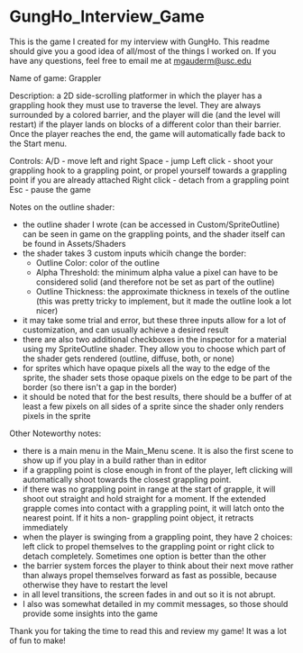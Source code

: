 # GungHo_Interview_Game
This is the game I created for my interview with GungHo. This readme should give you
a good idea of all/most of the things I worked on. If you have any questions, feel
free to email me at mgauderm@usc.edu 

Name of game: Grappler

Description: a 2D side-scrolling platformer in which the player has a grappling hook
they must use to traverse the level. They are always surrounded by a colored barrier,
and the player will die (and the level will restart) if the player lands on blocks
of a different color than their barrier. Once the player reaches the end, the game
will automatically fade back to the Start menu.

Controls: 
A/D - move left and right
Space - jump
Left click - shoot your grappling hook to a grappling point, or propel yourself towards
a grappling point if you are already attached
Right click - detach from a grappling point
Esc - pause the game

Notes on the outline shader:
- the outline shader I wrote (can be accessed in Custom/SpriteOutline) can be seen
in game on the grappling points, and the shader itself can be found in Assets/Shaders
- the shader takes 3 custom inputs whicih change the border: 
	- Outline Color: color of the outline
	- Alpha Threshold: the minimum alpha value a pixel can have to be considered solid
	(and therefore not be set as part of the outline)
	- Outline Thickness: the approximate thickness in texels of the outline (this was
	pretty tricky to implement, but it made the outline look a lot nicer)
- it may take some trial and error, but these three inputs allow for a lot of 
customization, and can usually achieve a desired result
- there are also two additional checkboxes in the inspector for a material using
my SpriteOutline shader. They allow you to choose which part of the shader gets rendered
(outline, diffuse, both, or none)
- for sprites which have opaque pixels all the way to the edge of the sprite, the
shader sets those opaque pixels on the edge to be part of the border (so there
isn't a gap in the border)
- it should be noted that for the best results, there should be a buffer of at least
a few pixels on all sides of a sprite since the shader only renders pixels in the sprite


Other Noteworthy notes: 
- there is a main menu in the Main_Menu scene. It is also the first scene to show
up if you play in a build rather than in editor
- if a grappling point is close enough in front of the player, left clicking will 
automatically shoot towards the closest grappling point. 
- if there was no grappling point in range at the start of grapple, it will shoot
out straight and hold straight for a moment. If the extended grapple comes into
contact with a grappling point, it will latch onto the nearest point. If it hits a non-
grappling point object, it retracts immediately
- when the player is swinging from a grappling point, they have 2 choices: left click
to propel themselves to the grappling point or right click to detach completely. Sometimes
one option is better than the other
- the barrier system forces the player to think about their next move rather than 
always propel themselves forward as fast as possible, because otherwise they have 
to restart the level
- in all level transitions, the screen fades in and out so it is not abrupt.
- I also was somewhat detailed in my commit messages, so those should provide some insights
into the game


Thank you for taking the time to read this and review my game! It was a lot of fun
to make! 




